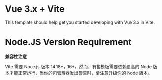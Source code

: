 # Vue 3.x + Vite

This template should help get you started developing with Vue 3.x in Vite. 

# Node.JS Version Requirement

**兼容性注意**

Vite 需要 Node.js 版本 14.18+，16+。然而，有些模板需要依赖更高的 Node 版本才能正常运行，当你的包管理器发出警告时，请注意升级你的 Node 版本。